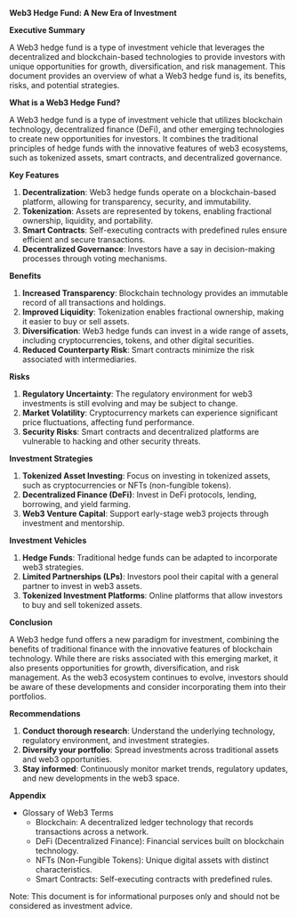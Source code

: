 **Web3 Hedge Fund: A New Era of Investment**

**Executive Summary**

A Web3 hedge fund is a type of investment vehicle that leverages the decentralized and blockchain-based technologies to provide investors with unique opportunities for growth, diversification, and risk management. This document provides an overview of what a Web3 hedge fund is, its benefits, risks, and potential strategies.

**What is a Web3 Hedge Fund?**

A Web3 hedge fund is a type of investment vehicle that utilizes blockchain technology, decentralized finance (DeFi), and other emerging technologies to create new opportunities for investors. It combines the traditional principles of hedge funds with the innovative features of web3 ecosystems, such as tokenized assets, smart contracts, and decentralized governance.

**Key Features**

1. **Decentralization**: Web3 hedge funds operate on a blockchain-based platform, allowing for transparency, security, and immutability.
2. **Tokenization**: Assets are represented by tokens, enabling fractional ownership, liquidity, and portability.
3. **Smart Contracts**: Self-executing contracts with predefined rules ensure efficient and secure transactions.
4. **Decentralized Governance**: Investors have a say in decision-making processes through voting mechanisms.

**Benefits**

1. **Increased Transparency**: Blockchain technology provides an immutable record of all transactions and holdings.
2. **Improved Liquidity**: Tokenization enables fractional ownership, making it easier to buy or sell assets.
3. **Diversification**: Web3 hedge funds can invest in a wide range of assets, including cryptocurrencies, tokens, and other digital securities.
4. **Reduced Counterparty Risk**: Smart contracts minimize the risk associated with intermediaries.

**Risks**

1. **Regulatory Uncertainty**: The regulatory environment for web3 investments is still evolving and may be subject to change.
2. **Market Volatility**: Cryptocurrency markets can experience significant price fluctuations, affecting fund performance.
3. **Security Risks**: Smart contracts and decentralized platforms are vulnerable to hacking and other security threats.

**Investment Strategies**

1. **Tokenized Asset Investing**: Focus on investing in tokenized assets, such as cryptocurrencies or NFTs (non-fungible tokens).
2. **Decentralized Finance (DeFi)**: Invest in DeFi protocols, lending, borrowing, and yield farming.
3. **Web3 Venture Capital**: Support early-stage web3 projects through investment and mentorship.

**Investment Vehicles**

1. **Hedge Funds**: Traditional hedge funds can be adapted to incorporate web3 strategies.
2. **Limited Partnerships (LPs)**: Investors pool their capital with a general partner to invest in web3 assets.
3. **Tokenized Investment Platforms**: Online platforms that allow investors to buy and sell tokenized assets.

**Conclusion**

A Web3 hedge fund offers a new paradigm for investment, combining the benefits of traditional finance with the innovative features of blockchain technology. While there are risks associated with this emerging market, it also presents opportunities for growth, diversification, and risk management. As the web3 ecosystem continues to evolve, investors should be aware of these developments and consider incorporating them into their portfolios.

**Recommendations**

1. **Conduct thorough research**: Understand the underlying technology, regulatory environment, and investment strategies.
2. **Diversify your portfolio**: Spread investments across traditional assets and web3 opportunities.
3. **Stay informed**: Continuously monitor market trends, regulatory updates, and new developments in the web3 space.

**Appendix**

* Glossary of Web3 Terms
	+ Blockchain: A decentralized ledger technology that records transactions across a network.
	+ DeFi (Decentralized Finance): Financial services built on blockchain technology.
	+ NFTs (Non-Fungible Tokens): Unique digital assets with distinct characteristics.
	+ Smart Contracts: Self-executing contracts with predefined rules.

Note: This document is for informational purposes only and should not be considered as investment advice.